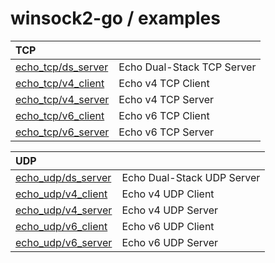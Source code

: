 winsock2-go / examples
=====

TCP                                       | &nbsp;
:---                                      | :---
[echo_tcp/ds_server](echo_tcp/ds_server/) | Echo Dual-Stack TCP Server
[echo_tcp/v4_client](echo_tcp/v4_client/) | Echo v4 TCP Client
[echo_tcp/v4_server](echo_tcp/v4_server/) | Echo v4 TCP Server
[echo_tcp/v6_client](echo_tcp/v6_client/) | Echo v6 TCP Client
[echo_tcp/v6_server](echo_tcp/v6_server/) | Echo v6 TCP Server

UDP                                       | &nbsp;
:---                                      | :---
[echo_udp/ds_server](echo_udp/ds_server/) | Echo Dual-Stack UDP Server
[echo_udp/v4_client](echo_udp/v4_client/) | Echo v4 UDP Client
[echo_udp/v4_server](echo_udp/v4_server/) | Echo v4 UDP Server
[echo_udp/v6_client](echo_udp/v6_client/) | Echo v6 UDP Client
[echo_udp/v6_server](echo_udp/v6_server/) | Echo v6 UDP Server

<!-- 
API Function Snippet  | &nbsp;
:---                  | :---
[]()                  |  
-->